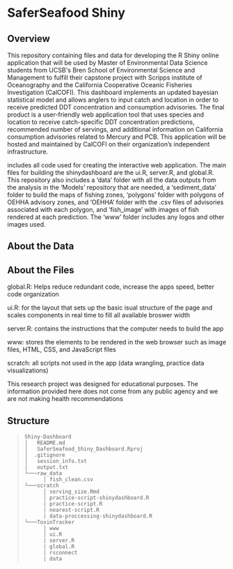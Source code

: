 # SaferSeafood Shiny


## Overview
This repository containing files and data for developing the R Shiny online application that will be used by Master of Environmental Data Science students from UCSB's Bren School of Environmental Science and Management to fulfill their capstone project with Scripps institute of Oceanography and the California Cooperative Oceanic Fisheries Investigation (CalCOFI). This dashboard implements an updated bayesian statistical model and allows anglers to input catch and location in order to receive predicted DDT concentration and consumption advisories. The final product is a user-friendly web application tool that uses species and location to receive catch-specific DDT concentration predictions, recommended number of servings, and additional information on California consumption advisories related to Mercury and PCB. This application will be hosted and maintained by CalCOFI on their organization’s independent infrastructure.


includes all code used for creating the interactive web application. The main files for building the shinydashboard are the ui.R, server.R, and global.R. This repository also includes a ‘data’ folder with all the data outputs from the analysis in the ‘Models’ repository that are needed, a ‘sediment_data’ folder to build the maps of fishing zones, ‘polygons’ folder with polygons of OEHHA advisory zones, and ‘OEHHA’ folder with the .csv files of advisories associated with each polygon, and ‘fish_image’ with images of fish rendered at each prediction. The ‘www’ folder includes any logos and other images used. 
## About the Data

## About the Files

global.R: Helps reduce redundant code, increase the apps speed, better code organization 

ui.R: for the layout that sets up the basic isual structure of the page and scales components in real time to fill all available broswer width 

server.R: contains the instructions that the computer needs to build the app

www: stores the elements to be rendered in the web browser such as image files, HTML, CSS, and JavaScript files 

scratch: all scripts not used in the app (data wrangling, practice data visualizations) 

This research project was designed for educational purposes. The information provided here does not come from any public agency and we are not making health recommendations

## Structure 

> ```
> Shiny-Dashboard
> │   README.md
> │   SaferSeafood_Shiny_Dashboard.Rproj
> │  .gitignore
> │   session_info.txt
> |   output.txt
> └───raw_data
>       │ fish_clean.csv
> └───scratch
>       │ serving_size.Rmd
>       │ practice-script-shinydashboard.R
>       | practice-script.R
>       | nearest-script.R
>       | data-proccessing-shinydashboard.R
> └───ToxinTracker
>       │ www
>       │ ui.R
>       | server.R
>       | global.R
>       | rsconnect
>       | data
>
